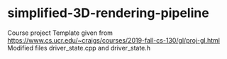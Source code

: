 # simplified-3D-rendering-pipeline

Course project
Template given from https://www.cs.ucr.edu/~craigs/courses/2019-fall-cs-130/gl/proj-gl.html
Modified files driver_state.cpp and driver_state.h
